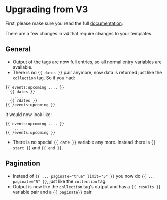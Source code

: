 # Upgrading from V3

First, please make sure you read the full [documentation](https://github.com/transformstudios/statamic-events/blob/master/DOCUMENTATION.md).

There are a few changes in v4 that require changes to your templates.

## General
* Output of the tags are now full entries, so all normal entry variables are available.
* There is no `{{ dates }}` pair anymore, now data is returned just like the `collection` tag. So if you had:

```
{{ events:upcoming .... }}
  {{ dates }}
    ....
  {{ /dates }}
{{ /events:upcoming }}
```

It would now look like:

```
{{ events:upcoming .... }}
    ....
{{ /events:upcoming }}
```

* There is no special `{{ date }}` variable any more. Instead there is `{{ start }}` and `{{ end }}`.

## Pagination
* Instead of `{{ ... paginate="true" limit="5" }}` you now do `{{ ... paginate="5" }}`, just like the `collection` tag.
* Output is now like the `collection` tag's output and has a `{{ results }}` variable pair and a `{{ paginate}}` pair
